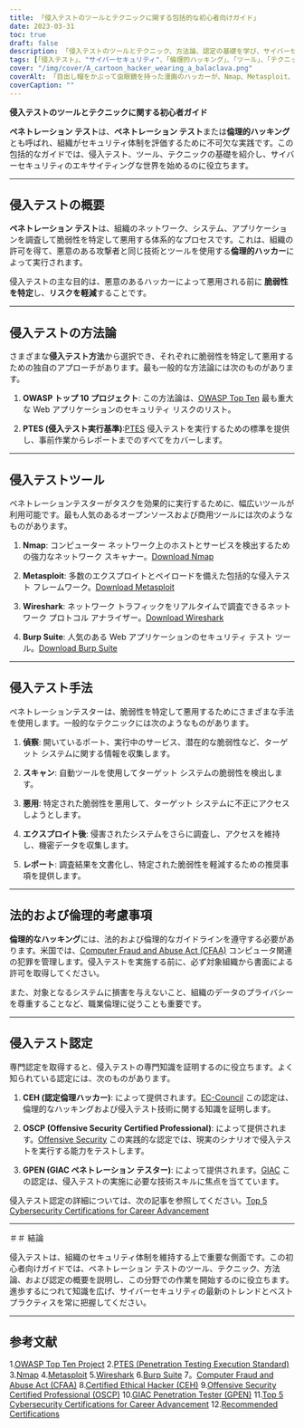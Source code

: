 ```yaml
---
title: 「侵入テストのツールとテクニックに関する包括的な初心者向けガイド」
date: 2023-03-31
toc: true
draft: false
description: 「侵入テストのツールとテクニック、方法論、認定の基礎を学び、サイバーセキュリティでのキャリアをスタートさせましょう。」
tags: [「侵入テスト」、"サイバーセキュリティ"、「倫理的ハッキング」、「ツール」、「テクニック」、「初心者ガイド」、"Nマップ"、"メタスプロイト"、「ワイヤーシャーク」、「げっぷスイート」、"OSSTMM"、「PTES」、「オワスプ」、「CEH」、「OSCP」、「グペン」、「セキュリティテスト」、"脆弱性評価"、"ネットワークセキュリティー"、"情報セキュリティー"]
cover: "/img/cover/A_cartoon_hacker_wearing_a_balaclava.png"
coverAlt: 「目出し帽をかぶって虫眼鏡を持った漫画のハッカーが、Nmap、Metasploit、Wireshark、Burp Suite などのさまざまなハッキング テスト ツールを表示するコンピューター画面を調べており、背景には安全なシステムを象徴するデジタル ロックが表示されています。」
coverCaption: ""
---
```


**侵入テストのツールとテクニックに関する初心者ガイド**

**ペネトレーション テスト**は、**ペネトレーション テスト**または**倫理的ハッキング**とも呼ばれ、組織がセキュリティ体制を評価するために不可欠な実践です。この包括的なガイドでは、侵入テスト、ツール、テクニックの基礎を紹介し、サイバーセキュリティのエキサイティングな世界を始めるのに役立ちます。

______

## 侵入テストの概要

**ペネトレーション テスト**は、組織のネットワーク、システム、アプリケーションを調査して脆弱性を特定して悪用する体系的なプロセスです。これは、組織の許可を得て、悪意のある攻撃者と同じ技術とツールを使用する**倫理的ハッカー**によって実行されます。

侵入テストの主な目的は、悪意のあるハッカーによって悪用される前に **脆弱性を特定**し、**リスクを軽減**することです。

______

## 侵入テストの方法論

さまざまな**侵入テスト方法**から選択でき、それぞれに脆弱性を特定して悪用するための独自のアプローチがあります。最も一般的な方法論には次のものがあります。

1. **OWASP トップ 10 プロジェクト**: この方法論は、[OWASP Top Ten](https://owasp.org/www-project-top-ten/) 最も重大な Web アプリケーションのセキュリティ リスクのリスト。

2. **PTES (侵入テスト実行基準)**:[PTES](http://www.pentest-standard.org/index.php/Main_Page) 侵入テストを実行するための標準を提供し、事前作業からレポートまでのすべてをカバーします。

______

## 侵入テストツール

ペネトレーションテスターがタスクを効果的に実行するために、幅広いツールが利用可能です。最も人気のあるオープンソースおよび商用ツールには次のようなものがあります。

1. **Nmap**: コンピューター ネットワーク上のホストとサービスを検出するための強力なネットワーク スキャナー。[Download Nmap](https://nmap.org/download.html)

2. **Metasploit**: 多数のエクスプロイトとペイロードを備えた包括的な侵入テスト フレームワーク。[Download Metasploit](https://www.metasploit.com/download)

3. **Wireshark**: ネットワーク トラフィックをリアルタイムで調査できるネットワーク プロトコル アナライザー。[Download Wireshark](https://www.wireshark.org/download.html)

4. **Burp Suite**: 人気のある Web アプリケーションのセキュリティ テスト ツール。[Download Burp Suite](https://portswigger.net/burp/communitydownload)

______

## 侵入テスト手法

ペネトレーションテスターは、脆弱性を特定して悪用するためにさまざまな手法を使用します。一般的なテクニックには次のようなものがあります。

1. **偵察**: 開いているポート、実行中のサービス、潜在的な脆弱性など、ターゲット システムに関する情報を収集します。

2. **スキャン**: 自動ツールを使用してターゲット システムの脆弱性を検出します。

3. **悪用**: 特定された脆弱性を悪用して、ターゲット システムに不正にアクセスしようとします。

4. **エクスプロイト後**: 侵害されたシステムをさらに調査し、アクセスを維持し、機密データを収集します。

5. **レポート**: 調査結果を文書化し、特定された脆弱性を軽減するための推奨事項を提供します。

______

## 法的および倫理的考慮事項

**倫理的なハッキング**には、法的および倫理的なガイドラインを遵守する必要があります。米国では、[Computer Fraud and Abuse Act (CFAA)](https://en.wikipedia.org/wiki/Computer_Fraud_and_Abuse_Act) コンピュータ関連の犯罪を管理します。侵入テストを実施する前に、必ず対象組織から書面による許可を取得してください。

また、対象となるシステムに損害を与えないこと、組織のデータのプライバシーを尊重することなど、職業倫理に従うことも重要です。

______

## 侵入テスト認定

専門認定を取得すると、侵入テストの専門知識を証明するのに役立ちます。よく知られている認定には、次のものがあります。

1. **CEH (認定倫理ハッカー)**: によって提供されます。[EC-Council](https://www.eccouncil.org/programs/certified-ethical-hacker-ceh/) この認定は、倫理的なハッキングおよび侵入テスト技術に関する知識を証明します。

2. **OSCP (Offensive Security Certified Professional)**: によって提供されます。[Offensive Security](https://www.offensive-security.com/pwk-oscp/) この実践的な認定では、現実のシナリオで侵入テストを実行する能力をテストします。

3. **GPEN (GIAC ペネトレーション テスター)**: によって提供されます。[GIAC](https://www.giac.org/certification/penetration-tester-gpen) この認定は、侵入テストの実施に必要な技術スキルに焦点を当てています。

侵入テスト認定の詳細については、次の記事を参照してください。[Top 5 Cybersecurity Certifications for Career Advancement](https://simeononsecurity.ch/articles/the-top-five-cybersecurity-certifications-for-career-advancement/s)

______

＃＃ 結論

侵入テストは、組織のセキュリティ体制を維持する上で重要な側面です。この初心者向けガイドでは、ペネトレーション テストのツール、テクニック、方法論、および認定の概要を説明し、この分野での作業を開始するのに役立ちます。進歩するにつれて知識を広げ、サイバーセキュリティの最新のトレンドとベストプラクティスを常に把握してください。

______

## 参考文献

1.[OWASP Top Ten Project](https://owasp.org/www-project-top-ten/)
2.[PTES (Penetration Testing Execution Standard)](http://www.pentest-standard.org/index.php/Main_Page)
3.[Nmap](https://nmap.org/download.html)
4.[Metasploit](https://www.metasploit.com/download)
5.[Wireshark](https://www.wireshark.org/download.html)
6.[Burp Suite](https://portswigger.net/burp/communitydownload)
7。[Computer Fraud and Abuse Act (CFAA)](https://en.wikipedia.org/wiki/Computer_Fraud_and_Abuse_Act) 
8.[Certified Ethical Hacker (CEH)](https://www.eccouncil.org/programs/certified-ethical-hacker-ceh/)
9.[Offensive Security Certified Professional (OSCP)](https://www.offensive-security.com/pwk-oscp/)
10.[GIAC Penetration Tester (GPEN)](https://www.giac.org/certification/penetration-tester-gpen)
11.[Top 5 Cybersecurity Certifications for Career Advancement](https://simeononsecurity.ch/articles/the-top-five-cybersecurity-certifications-for-career-advancement/s)
12.[Recommended Certifications](https://simeononsecurity.ch/recommendations/certifications/)

